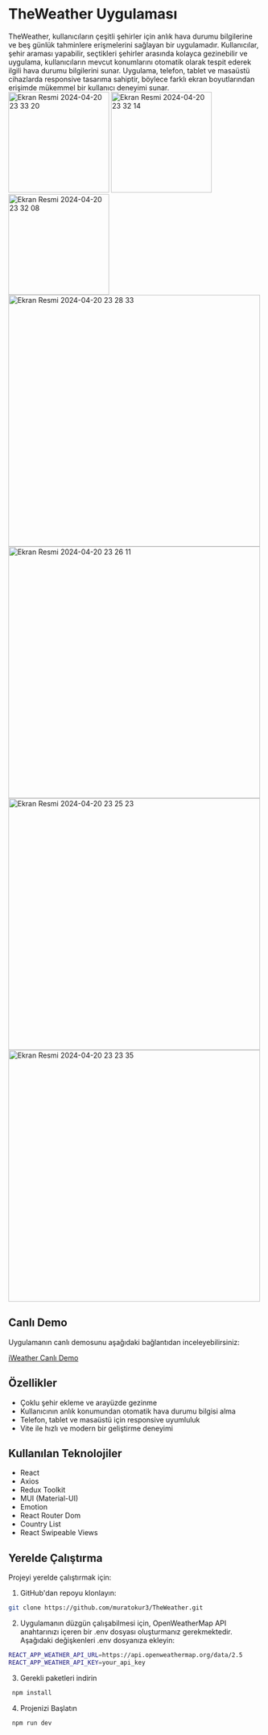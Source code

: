 # TheWeather Uygulaması

TheWeather, kullanıcıların çeşitli şehirler için anlık hava durumu bilgilerine ve beş günlük tahminlere erişmelerini sağlayan bir uygulamadır. Kullanıcılar, şehir araması yapabilir, seçtikleri şehirler arasında kolayca gezinebilir ve uygulama, kullanıcıların mevcut konumlarını otomatik olarak tespit ederek ilgili hava durumu bilgilerini sunar. Uygulama, telefon, tablet ve masaüstü cihazlarda responsive tasarıma sahiptir, böylece farklı ekran boyutlarından erişimde mükemmel bir kullanıcı deneyimi sunar.
<img width="200" alt="Ekran Resmi 2024-04-20 23 33 20" src="https://github.com/muratokur3/TheWeather/assets/43227213/88ec6fe1-4a93-4e14-a54c-d8a004be3d42">
<img width="200" alt="Ekran Resmi 2024-04-20 23 32 14" src="https://github.com/muratokur3/TheWeather/assets/43227213/5a78bb19-885b-4a55-a735-f26732edd15a">
<img width="200" alt="Ekran Resmi 2024-04-20 23 32 08" src="https://github.com/muratokur3/TheWeather/assets/43227213/4ec03e55-c16a-4fe2-a22c-4ed3d0e0ba5a">
<img width="500" alt="Ekran Resmi 2024-04-20 23 28 33" src="https://github.com/muratokur3/TheWeather/assets/43227213/eb265409-17c0-4fb9-9bc4-f5d9de6c7c8b">
<img width="500" alt="Ekran Resmi 2024-04-20 23 26 11" src="https://github.com/muratokur3/TheWeather/assets/43227213/a172e193-8ced-446c-8a21-e402e8d55f56">
<img width="500" alt="Ekran Resmi 2024-04-20 23 25 23" src="https://github.com/muratokur3/TheWeather/assets/43227213/962d71a9-1082-4468-a51f-d0597da977a4">
<img width="500" alt="Ekran Resmi 2024-04-20 23 23 35" src="https://github.com/muratokur3/TheWeather/assets/43227213/9eb6718e-0a4f-4529-831e-12295d7b2268">

## Canlı Demo

Uygulamanın canlı demosunu aşağıdaki bağlantıdan inceleyebilirsiniz:

[iWeather Canlı Demo](https://muratokur3.github.io/TheWeather/)

## Özellikler

- Çoklu şehir ekleme ve arayüzde gezinme
- Kullanıcının anlık konumundan otomatik hava durumu bilgisi alma
- Telefon, tablet ve masaüstü için responsive uyumluluk
- Vite ile hızlı ve modern bir geliştirme deneyimi

## Kullanılan Teknolojiler

- React
- Axios
- Redux Toolkit
- MUI (Material-UI)
- Emotion
- React Router Dom
- Country List
- React Swipeable Views

## Yerelde Çalıştırma

Projeyi yerelde çalıştırmak için:

1. GitHub'dan repoyu klonlayın:
```bash
git clone https://github.com/muratokur3/TheWeather.git
```   
2. Uygulamanın düzgün çalışabilmesi için, OpenWeatherMap API anahtarınızı içeren bir .env dosyası oluşturmanız gerekmektedir. Aşağıdaki değişkenleri .env dosyanıza ekleyin:
```bash
REACT_APP_WEATHER_API_URL=https://api.openweathermap.org/data/2.5
REACT_APP_WEATHER_API_KEY=your_api_key
```
3. Gerekli paketleri indirin
 ```bash
  npm install
  ```

4. Projenizi Başlatın
  ```bash
   npm run dev
   ```
